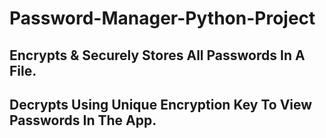 # Password-Manager-Python-Project
## Encrypts & Securely Stores All Passwords In A File.
## Decrypts Using Unique Encryption Key To View Passwords In The App.
